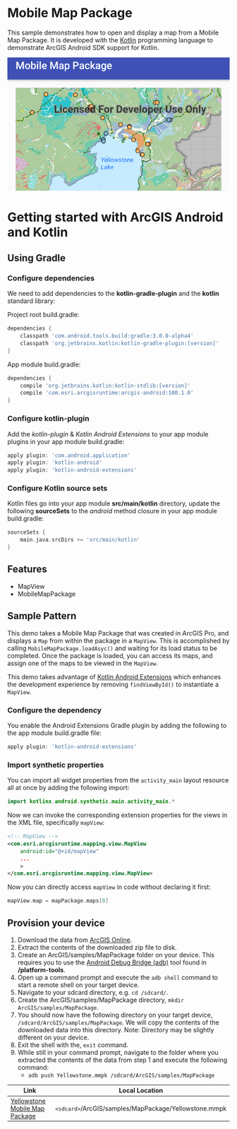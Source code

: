 # Mobile Map Package
This sample demonstrates how to open and display a map from a Mobile Map Package. It is developed with the [Kotlin](http://kotlinlang.org/) programming language to demonstrate ArcGIS Android SDK support for Kotlin.

![Open Mobile Map Package App](open-mmpk.png)

# Getting started with ArcGIS Android and Kotlin

## Using Gradle

### Configure dependencies
We need to add dependencies to the **kotlin-gradle-plugin** and the **kotlin** standard library:

Project root build.gradle:

```groovy
dependencies {
    classpath 'com.android.tools.build:gradle:3.0.0-alpha4'
    classpath 'org.jetbrains.kotlin:kotlin-gradle-plugin:[version]'
}
```

App module build.gradle:

```groovy
dependencies {
    compile 'org.jetbrains.kotlin:kotlin-stdlib:[version]'
    compile 'com.esri.arcgisruntime:arcgis-android:100.1.0'
}
```

### Configure kotlin-plugin
Add the _kotlin-plugin_ & _Kotlin Android Extensions_ to your app module plugins in your app module build.gradle:

```groovy
apply plugin: 'com.android.application'
apply plugin: 'kotlin-android'
apply plugin: 'kotlin-android-extensions' 
```

### Configure Kotlin source sets
Kotlin files go into your app module **src/main/kotlin** directory, update the following **sourceSets** to the _android_ method closure in your app module build.gradle:

```groovy
sourceSets {
    main.java.srcDirs += 'src/main/kotlin'
}
```

## Features
- MapView
- MobileMapPackage

## Sample Pattern
This demo takes a Mobile Map Package that was created in ArcGIS Pro, and displays a `Map` from within the package in a `MapView`. This is accomplished by calling `MobileMapPackage.loadAsyc()` and waiting for its load status to be completed. Once the package is loaded, you can access its maps, and assign one of the maps to be viewed in the `MapView`.

This demo takes advantage of [Kotlin Android Extensions](http://kotlinlang.org/docs/tutorials/android-plugin.html) which enhances the development experience by removing `findViewById()` to instantiate a `MapView`. 

### Configure the dependency
You enable the Android Extensions Gradle plugin by adding the following to the app module build.gradle file: 

```groovy
apply plugin: 'kotlin-android-extensions'
```

### Import synthetic properties
You can import all widget properties from the `activity_main` layout resource all at once by adding the following import: 

```kotlin
import kotlinx.android.synthetic.main.activity_main.*
```

Now we can invoke the corresponding extension properties for the views in the XML file, specifically `mapView`: 

```xml
<!-- MapView -->
<com.esri.arcgisruntime.mapping.view.MapView
    android:id="@+id/mapView"
    ...
    >
</com.esri.arcgisruntime.mapping.view.MapView>
```

Now you can directly access `mapView` in code without declaring it first: 

```kotlin
mapView.map = mapPackage.maps[0]
```

## Provision your device
1. Download the data from [ArcGIS Online](https://www.arcgis.com/home/item.html?id=e1f3a7254cb845b09450f54937c16061).  
2. Extract the contents of the downloaded zip file to disk.  
3. Create an ArcGIS/samples/MapPackage folder on your device. This requires you to use the [Android Debug Bridge (adb)](https://developer.android.com/guide/developing/tools/adb.html) tool found in **<sdk-dir>/platform-tools**.
4. Open up a command prompt and execute the ```adb shell``` command to start a remote shell on your target device.
5. Navigate to your sdcard directory, e.g. ```cd /sdcard/```.  
6. Create the ArcGIS/samples/MapPackage directory, ```mkdir ArcGIS/samples/MapPackage```.
7. You should now have the following directory on your target device, ```/sdcard/ArcGIS/samples/MapPackage```. We will copy the contents of the downloaded data into this directory. Note:  Directory may be slightly different on your device.
8. Exit the shell with the, ```exit``` command.
9. While still in your command prompt, navigate to the folder where you extracted the contents of the data from step 1 and execute the following command:
	* ```adb push Yellowstone.mmpk /sdcard/ArcGIS/samples/MapPackage```


Link | Local Location
---------|-------|
|[Yellowstone Mobile Map Package](https://www.arcgis.com/home/item.html?id=e1f3a7254cb845b09450f54937c16061)| `<sdcard>`/ArcGIS/samples/MapPackage/Yellowstone.mmpk |

